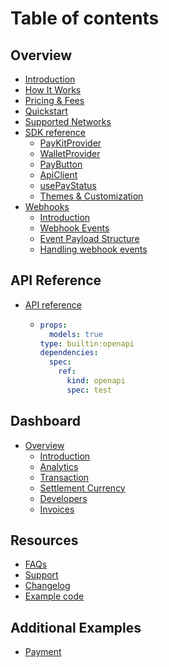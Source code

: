 # Table of contents

## Overview

- [Introduction](README.md)
- [How It Works](overview/how-it-works.md)
- [Pricing & Fees](overview/pricing.md)
- [Quickstart](overview/quickstart.md)
- [Supported Networks](overview/supported-networks.md)
- [SDK reference](overview/sdk-reference.md)
  - [PayKitProvider](overview/sdk-reference.md#paykitprovider)
  - [WalletProvider](overview/sdk-reference.md#walletprovider)
  - [PayButton](overview/sdk-reference.md#paybutton)
  - [ApiClient](overview/sdk-reference.md#apiclient)
  - [usePayStatus](overview/sdk-reference.md#usepaystatus)
  - [Themes & Customization](overview/sdk-reference.md#themes-and-customization)
- [Webhooks](overview/webhooks.md)
  - [Introduction](overview/webhooks.md#introduction)
  - [Webhook Events](overview/webhooks.md#webhook-events)
  - [Event Payload Structure](overview/webhooks.md#event-payload-structure)
  - [Handling webhook events](overview/webhooks.md#handling-webhook-events)

## API Reference

- [API reference](<api-reference.md>)
  - ```yaml
    props:
      models: true
    type: builtin:openapi
    dependencies:
      spec:
        ref:
          kind: openapi
          spec: test
    ```

## Dashboard

- [Overview](dashboard/index.md)
  - [Introduction](dashboard/index.md#introduction)
  - [Analytics](dashboard/index.md#analytics)
  - [Transaction](dashboard/index.md#transaction)
  - [Settlement Currency](dashboard/index.md#settlement-currency)
  - [Developers](dashboard/index.md#developers)
  - [Invoices](dashboard/index.md#invoices)

## Resources

- [FAQs](resources/faqs.md)
- [Support](resources/support.md)
- [Changelog](resources/changelog.md)
- [Example code](resources/open-source-example.md)

## Additional Examples

- [Payment](additional-examples/payment.md)
